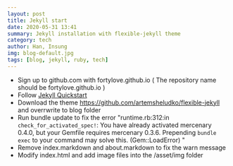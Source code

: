 ```yaml
---
layout: post
title: Jekyll start
date: 2020-05-31 13:41
summary: Jekyll installation with flexible-jekyll theme
category: tech
author: Han, Insung
img: blog-default.jpg
tags: [blog, jekyll, ruby, tech]
---
```


* Sign up to github.com with fortylove.github.io ( The repository name should be fortylove.github.io )
* Follow [Jekyll Quickstart][jekyll-quickstart]
* Download the theme https://github.com/artemsheludko/flexible-jekyll and overrwrite to blog folder 
* Run bundle update to fix the error "runtime.rb:312:in `check_for_activated_spec!`: You have already activated mercenary 0.4.0, but your Gemfile requires mercenary 0.3.6. Prepending `bundle exec` to your command may solve this. (Gem::LoadError)
"
* Remove index.markdown and about.markdown to fix the warn message
* Modify index.html and add image files into the /asset/img folder

[jekyll-quickstart]: https://jekyllrb.com/docs/